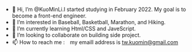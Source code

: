 - 👋 Hi, I’m @KuoMinLi.I started studying in February 2022. My goal is to become a front-end engineer.
- 👀 I’m interested in Baseball, Basketball, Marathon, and Hiking.
- 🌱 I’m currently learning Html/CSS and JaveScript.
- 💞️ I’m looking to collaborate on building side project.
- 📫 How to reach me :　my emaill address is tw.kuomin@gmail.com

<!---
KuoMinLi/KuoMinLi is a ✨ special ✨ repository because its `README.md` (this file) appears on your GitHub profile.
You can click the Preview link to take a look at your changes.
--->
